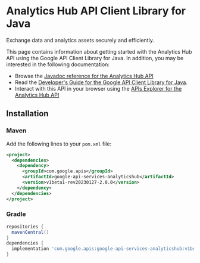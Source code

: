 # Analytics Hub API Client Library for Java

Exchange data and analytics assets securely and efficiently.

This page contains information about getting started with the Analytics Hub API
using the Google API Client Library for Java. In addition, you may be interested
in the following documentation:

* Browse the [Javadoc reference for the Analytics Hub API][javadoc]
* Read the [Developer's Guide for the Google API Client Library for Java][google-api-client].
* Interact with this API in your browser using the [APIs Explorer for the Analytics Hub API][api-explorer]

## Installation

### Maven

Add the following lines to your `pom.xml` file:

```xml
<project>
  <dependencies>
    <dependency>
      <groupId>com.google.apis</groupId>
      <artifactId>google-api-services-analyticshub</artifactId>
      <version>v1beta1-rev20230127-2.0.0</version>
    </dependency>
  </dependencies>
</project>
```

### Gradle

```gradle
repositories {
  mavenCentral()
}
dependencies {
  implementation 'com.google.apis:google-api-services-analyticshub:v1beta1-rev20230127-2.0.0'
}
```

[javadoc]: https://googleapis.dev/java/google-api-services-analyticshub/latest/index.html
[google-api-client]: https://github.com/googleapis/google-api-java-client/
[api-explorer]: https://developers.google.com/apis-explorer/#p/analyticshub/v1/

